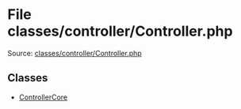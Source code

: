 File classes/controller/Controller.php
=========

Source: [classes/controller/Controller.php](https://github.com/PrestaShop/PrestaShop/blob/1.6.0.6/classes/controller/Controller.php)


Classes
-------

* [ControllerCore](class.ControllerCore.md)


